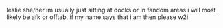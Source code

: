 leslie
she/her
im usually just sitting at docks or in fandom areas
i will most likely be afk or offtab, if my name says that i am then please w2i

